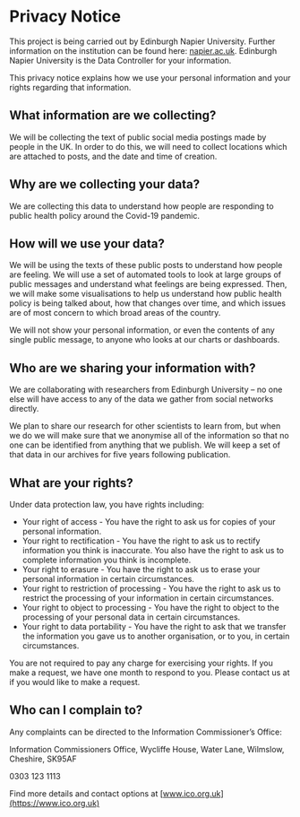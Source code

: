 # Privacy Notice

This project is being carried out by Edinburgh Napier University. Further information on the institution can be found here: [napier.ac.uk](https://www.napier.ac.uk/). Edinburgh Napier University is the Data Controller for your information.


This privacy notice explains how we use your personal information and your rights regarding that information.


## What information are we collecting?
We will be collecting the text of public social media postings made by people in the UK. In order to do this, we will need to collect locations which are attached to posts, and the date and time of creation.


## Why are we collecting your data?
We are collecting this data to understand how people are responding to public health policy around the Covid-19 pandemic.


## How will we use your data?
We will be using the texts of these public posts to understand how people are feeling. We will use a set of automated tools to look at large groups of public messages and understand what feelings are being expressed. Then, we will make some visualisations to help us understand how public health policy is being talked about, how that changes over time, and which issues are of most concern to which broad areas of the country.


We will not show your personal information, or even the contents of any single public message, to anyone who looks at our charts or dashboards.


## Who are we sharing your information with?
We are collaborating with researchers from Edinburgh University – no one else will have access to any of the data we gather from social networks directly.


We plan to share our research for other scientists to learn from, but when we do we will make sure that we anonymise all of the information so that no one can be identified from anything that we publish. We will keep a set of that data in our archives for five years following publication.


## What are your rights?
Under data protection law, you have rights including:
* Your right of access - You have the right to ask us for copies of your personal information.
* Your right to rectification - You have the right to ask us to rectify information you think is inaccurate. You also have the right to ask us to complete information you think is incomplete.
* Your right to erasure - You have the right to ask us to erase your personal information in certain circumstances.
* Your right to restriction of processing - You have the right to ask us to restrict the processing of your information in certain circumstances.
* Your right to object to processing - You have the right to object to the processing of your personal data in certain circumstances.
* Your right to data portability - You have the right to ask that we transfer the information you gave us to another organisation, or to you, in certain circumstances.


You are not required to pay any charge for exercising your rights. If you make a request, we have one month to respond to you. Please contact us at  if you would like to make a request.

## Who can I complain to?
Any complaints can be directed to the Information Commissioner’s Office:

Information Commissioners Office,
Wycliffe House,
Water Lane,
Wilmslow,
Cheshire,
SK95AF

0303 123 1113

Find more details and contact options at [www.ico.org.uk](https://www.ico.org.uk)
